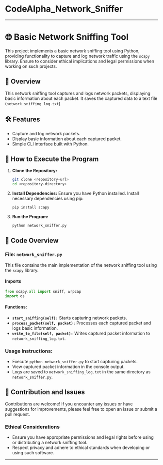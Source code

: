 # CodeAlpha_Network_Sniffer
---

# 🌐 Basic Network Sniffing Tool

This project implements a basic network sniffing tool using Python, providing functionality to capture and log network traffic using the `scapy` library. Ensure to consider ethical implications and legal permissions when working on such projects.

## 📖 Overview

This network sniffing tool captures and logs network packets, displaying basic information about each packet. It saves the captured data to a text file (`network_sniffing_log.txt`).

## 🛠️ Features

- Capture and log network packets.
- Display basic information about each captured packet.
- Simple CLI interface built with Python.

## 🚀 How to Execute the Program

1. **Clone the Repository:**
   ```sh
   git clone <repository-url>
   cd <repository-directory>
   ```

2. **Install Dependencies:**
   Ensure you have Python installed. Install necessary dependencies using pip:
   ```sh
   pip install scapy
   ```

3. **Run the Program:**
   ```sh
   python network_sniffer.py
   ```

## 📂 Code Overview

### File: `network_sniffer.py`

This file contains the main implementation of the network sniffing tool using the `scapy` library.

#### Imports
```python
from scapy.all import sniff, wrpcap
import os
```

#### Functions:

- **`start_sniffing(self):`** Starts capturing network packets.
- **`process_packet(self, packet):`** Processes each captured packet and logs basic information.
- **`write_to_file(self, packet):`** Writes captured packet information to `network_sniffing_log.txt`.

### Usage Instructions:

- Execute `python network_sniffer.py` to start capturing packets.
- View captured packet information in the console output.
- Logs are saved to `network_sniffing_log.txt` in the same directory as `network_sniffer.py`.

## 🙏 Contribution and Issues

Contributions are welcome! If you encounter any issues or have suggestions for improvements, please feel free to open an issue or submit a pull request.

### Ethical Considerations

- Ensure you have appropriate permissions and legal rights before using or distributing a network sniffing tool.
- Respect privacy and adhere to ethical standards when developing or using such software.

---

